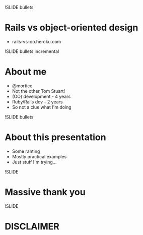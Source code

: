 !SLIDE bullets
# Rails vs object-oriented design #

* rails-vs-oo.heroku.com

!SLIDE bullets incremental
# About me #

* @mortice
* Not the other Tom Stuart!
* (OO) development - 4 years
* Ruby/Rails dev - 2 years
* So not a clue what I'm doing

!SLIDE bullets
# About this presentation

* Some ranting
* Mostly practical examples
* Just stuff I'm trying...

!SLIDE
# Massive thank you #

!SLIDE
# DISCLAIMER #
